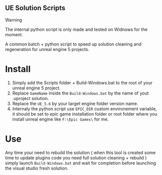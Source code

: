 UE Solution Scripts
---

> [!WARNING]
> The internal python script is only made and tested on Widnows for the moment.

A common batch + python script to speed up solution cleaning and regeneration for unreal engine 5 projects.

# Install
1. Simply add the Scripts folder + Build-Windows.bat to the root of your unreal engine 5 project.
2. Replace `GameName` inside the `Build-Windows.bat` by the name of yout .uproject solution.
3. Replace the `UE_5.6` by your target engine folder version name.
4. Internaly the python script use `EPIC_DIR` custom environement variable, it should be set to epic game installation folder or root folder where you install unreal engine like `F:\Epic Games\` for me.

# Use
Any time your need to rebuild the solution ( when this tool is created some time to update plugins code you need full solution cleaning + rebuild ) simply launch `Build-Windows.bat` and wait for completion before launching the visual studio fresh solution.
